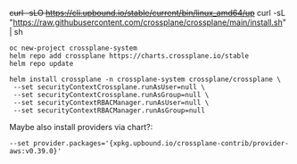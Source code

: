 ~~curl -sLO https://cli.upbound.io/stable/current/bin/linux_amd64/up~~
curl -sL "https://raw.githubusercontent.com/crossplane/crossplane/main/install.sh" | sh



```
oc new-project crossplane-system
helm repo add crossplane https://charts.crossplane.io/stable
helm repo update
```


```
helm install crossplane -n crossplane-system crossplane/crossplane \
 --set securityContextCrossplane.runAsUser=null \
 --set securityContextCrossplane.runAsGroup=null \
 --set securityContextRBACManager.runAsUser=null \
 --set securityContextRBACManager.runAsGroup=null
```


Maybe also install providers via chart?:
```
--set provider.packages='{xpkg.upbound.io/crossplane-contrib/provider-aws:v0.39.0}'
```
